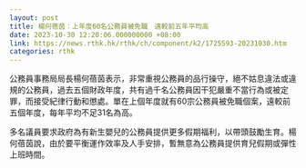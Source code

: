 ```yaml
---
layout: post
title: 楊何蓓茵︰上年度60名公務員被免職　遠較前五年平均高
date: 2023-10-30 12:20:06.000000000 +08:00
link: https://news.rthk.hk/rthk/ch/component/k2/1725593-20231030.htm
categories: rthk
---
```


公務員事務局局長楊何蓓茵表示，非常重視公務員的品行操守，絕不姑息違法或違規的公務員，過去五個財政年度，共有過千名公務員因干犯嚴重不當行為或被定罪，而接受紀律行動和懲處。單在上個年度就有60宗公務員被免職個案，遠較前五個年度，每年平均不足31名為高。

多名議員要求政府為有新生嬰兒的公務員提供更多假期福利，以帶頭鼓勵生育。楊何蓓茵說，由於要平衡運作效率及人手安排，暫無意為公務員提供育兒假期或彈性上班時間。
